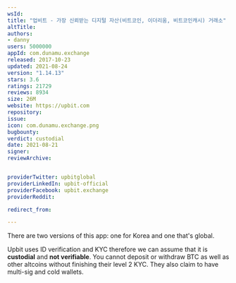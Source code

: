 ```yaml
---
wsId: 
title: "업비트 - 가장 신뢰받는 디지털 자산(비트코인, 이더리움, 비트코인캐시) 거래소"
altTitle: 
authors:
- danny
users: 5000000
appId: com.dunamu.exchange
released: 2017-10-23
updated: 2021-08-24
version: "1.14.13"
stars: 3.6
ratings: 21729
reviews: 8934
size: 26M
website: https://upbit.com
repository: 
issue: 
icon: com.dunamu.exchange.png
bugbounty: 
verdict: custodial
date: 2021-08-21
signer: 
reviewArchive:


providerTwitter: upbitglobal
providerLinkedIn: upbit-official
providerFacebook: upbit.exchange
providerReddit: 

redirect_from:

---
```



There are two versions of this app: one for Korea and one that's global. 

Upbit uses ID verification and KYC therefore we can assume that it is **custodial** and **not verifiable**. You cannot deposit or withdraw BTC as well as other altcoins without finishing their level 2 KYC. They also claim to have multi-sig and cold wallets.
